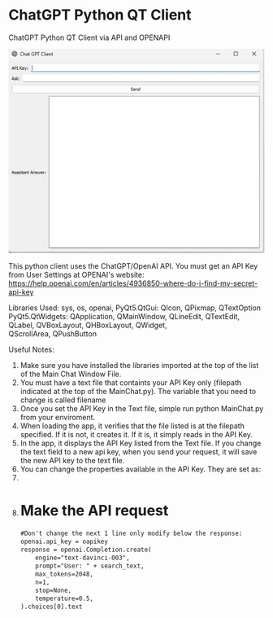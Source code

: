 # ChatGPT Python QT Client
ChatGPT Python QT Client via API and OPENAPI

<img src="https://raw.githubusercontent.com/nicarley/ChatGPTPythonQTClient/main/chatgptclient.jpg" />

This python client uses the ChatGPT/OpenAI API.  You must get an API Key from User Settings at OPENAI's website:
https://help.openai.com/en/articles/4936850-where-do-i-find-my-secret-api-key


Libraries Used:
sys, os, openai, 
PyQt5.QtGui: QIcon, QPixmap, QTextOption
PyQt5.QtWidgets: QApplication, QMainWindow, QLineEdit, QTextEdit, QLabel, QVBoxLayout, QHBoxLayout, QWidget, \
    QScrollArea, QPushButton

Useful Notes:
1.  Make sure you have installed the libraries imported at the top of the list of the Main Chat Window File.  
2.  You must have a text file that containts your API Key only (filepath indicated at the top of the MainChat.py).  The variable that you need to change is called filename
3.  Once you set the API Key in the Text file, simple run python MainChat.py from your enviroment.
4.  When loading the app, it verifies that the file listed is at the filepath specified.  If it is not, it creates it.  If it is, it simply reads in the API Key.
5.  In the app, it displays the API Key listed from the Text file.  If you change the text field to a new api key, when you send your request, it will save the new API key to the text file.  
6.  You can change the properties available in the API Key.  They are set as:          
7.  
8.  # Make the API request
        #Don't change the next 1 line only modify below the response:
        openai.api_key = oapikey
        response = openai.Completion.create(
            engine="text-davinci-003",
            prompt="User: " + search_text,
            max_tokens=2048,
            n=1,
            stop=None,
            temperature=0.5,
        ).choices[0].text

